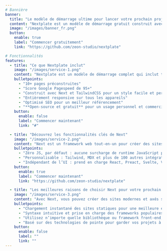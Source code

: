 ```yaml
---
# Bannière
banner:
  title: "Le modèle de démarrage ultime pour lancer votre prochain projet"
  content: "Nextplate est un modèle de démarrage gratuit construit avec Next et TailwindCSS, offrant tout ce dont vous avez besoin pour lancer rapidement votre projet Next et gagner un temps précieux."
  image: "/images/banner_fr.png"
  button:
    enable: true
    label: "Commencer gratuitement"
    link: "https://github.com/zeon-studio/nextplate"

# Fonctionnalités
features:
  - title: "Ce que Nextplate inclut"
    image: "/images/service-1.png"
    content: "Nextplate est un modèle de démarrage complet qui inclut tout ce dont vous avez besoin pour démarrer votre projet Next. Voici ce que Nextplate propose :"
    bulletpoints:
      - "10+ pages préconstruites"
      - "Score Google Pagespeed de 95+"
      - "Construit avec Next et TailwindCSS pour un style facile et personnalisable"
      - "Entièrement responsive sur tous les appareils"
      - "Optimisé SEO pour un meilleur référencement"
      - "**Open-source et gratuit** pour un usage personnel et commercial"
    button:
      enable: false
      label: "Commencer maintenant"
      link: "#"

  - title: "Découvrez les fonctionnalités clés de Next"
    image: "/images/service-2.png"
    content: "Next est un framework web tout-en-un pour créer des sites rapides et axés sur le contenu. Il offre de nombreuses fonctionnalités intéressantes pour les développeurs et créateurs de sites. Parmi les principales fonctionnalités :"
    bulletpoints:
      - "Zéro JS, par défaut : aucune surcharge de runtime JavaScript pour vous ralentir."
      - "Personnalisable : Tailwind, MDX et plus de 100 autres intégrations au choix."
      - "Indépendant de l’UI : prend en charge React, Preact, Svelte, Vue, Solid, Lit et plus encore."
    button:
      enable: true
      label: "Commencer maintenant"
      link: "https://github.com/zeon-studio/nextplate"

  - title: "Les meilleures raisons de choisir Next pour votre prochain projet"
    image: "/images/service-3.png"
    content: "Avec Next, vous pouvez créer des sites modernes et axés sur le contenu sans sacrifier la performance ou la simplicité d’utilisation."
    bulletpoints:
      - "Chargement instantané des sites statiques pour une meilleure expérience utilisateur et un meilleur SEO."
      - "Syntaxe intuitive et prise en charge des frameworks populaires pour un apprentissage et une utilisation facilités."
      - "Utilisez n’importe quelle bibliothèque ou framework front-end, ou créez des composants personnalisés, pour tous types de projets."
      - "Basé sur des technologies de pointe pour garder vos projets à jour avec les derniers standards du web."
    button:
      enable: false
      label: ""
      link: ""
---
```

